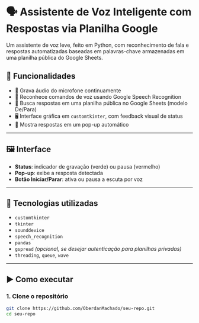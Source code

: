 # 🗣️ Assistente de Voz Inteligente com Respostas via Planilha Google

Um assistente de voz leve, feito em Python, com reconhecimento de fala e respostas automatizadas baseadas em palavras-chave armazenadas em uma planilha pública do Google Sheets.

## 📌 Funcionalidades

- 🎤 Grava áudio do microfone continuamente
- 🧠 Reconhece comandos de voz usando Google Speech Recognition
- 📄 Busca respostas em uma planilha pública no Google Sheets (modelo De/Para)
- 🖥 Interface gráfica em `customtkinter`, com feedback visual de status
- 🔔 Mostra respostas em um pop-up automático

---

## 🖼️ Interface

- **Status**: indicador de gravação (verde) ou pausa (vermelho)
- **Pop-up**: exibe a resposta detectada
- **Botão Iniciar/Parar**: ativa ou pausa a escuta por voz

---

## 🔧 Tecnologias utilizadas

- `customtkinter`
- `tkinter`
- `sounddevice`
- `speech_recognition`
- `pandas`
- `gspread` *(opcional, se desejar autenticação para planilhas privadas)*
- `threading`, `queue`, `wave`

---

## ▶️ Como executar

### 1. Clone o repositório

```bash
git clone https://github.com/OberdanMachado/seu-repo.git
cd seu-repo
